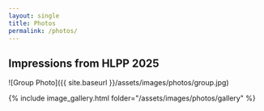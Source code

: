 ```yaml
---
layout: single
title: Photos
permalink: /photos/
---
```


## Impressions from HLPP 2025

![Group Photo]({{ site.baseurl }}/assets/images/photos/group.jpg)

{% include image_gallery.html folder="/assets/images/photos/gallery" %}
